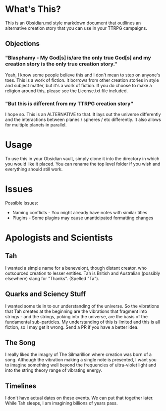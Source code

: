 # What's This?
This is an [Obsidian.md](https://obsidian.md/) style markdown document that outllines an alternative creation story that you can use in your TTRPG campaigns.

## Objections
### "Blasphamy - My God[s] is/are the only true God[s] and my creation story is the only true creation story."
Yeah, I know some people believe this and I don't mean to step on anyone's toes.  This is a work of fiction.  It borrows from other creation stories in style and subject matter, but it's a work of fiction.  If you do choose to make a religion around this, please see the License.txt file included.  
### "But this is different from my TTRPG creation story"
I hope so.  This is an ALTERNATIVE to that.  It lays out the universe differently and the interactions between planes / spheres / etc differently.  It also allows for multiple planets in parallel.

# Usage
To use this in your Obsidian vault, simply clone it into the directory in which you would like it placed.  You can rename the top level folder if you wish and everything should still work.

# Issues
Possible Issues:
* Naming conflicts - You might already have notes with similar titles
* Plugins - Some plugins may cause unanticipated formatting changes

# Apologists and Scientists
## Tah
I wanted a simple name for a benevelont, though distant creator. who outsourced creation to lesser entities.  Tah is British and Australian (possibly elsewhere) slang for "Thanks".  (Spelled "Ta").

## Quarks and Sciency Stuff
I wanted some tie in to our understanding of the universe.  So the vibrations that Tah creates at the beginning are the vibrations that fragment into strings - and the strings, poking into the universe, are the basis of the fundamental sub-particles.  My understanding of this is limited and this is all fiction, so I may get it wrong.  Send a PR if you have a better idea.

## The Song
I really liked the imagry of The Silmarillion where creation was born of a song.  Although the vibration making a single note is presented, I want you to imagine something well beyond the frequencies of ultra-violet light and into the string theory range of vibrating energy.  

## Timelines
I don't have actual dates on these events.  We can put that together later.  While Tah sleeps, I am imagining billions of years pass.
